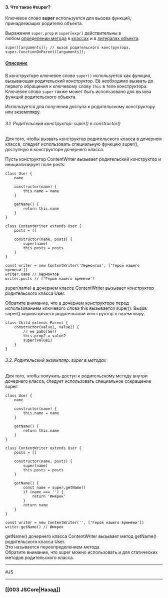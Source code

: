 #### 3. Что такое #super?  

Ключевое слово **super** используется для вызова функций, принадлежащих родителю объекта.

Выражения `super.prop` и `super[expr]` действительны в любом [определении метода](https://developer.mozilla.org/ru/docs/Web/JavaScript/Reference/Functions/Method_definitions) в [классах](https://developer.mozilla.org/ru/docs/Web/JavaScript/Reference/Classes) и в [литералах объекта](https://developer.mozilla.org/ru/docs/Web/JavaScript/Reference/Operators/Object_initializer).

```
super([arguments]); // вызов родительского конструктора.
super.functionOnParent([arguments]);
```

##### [Описание](https://developer.mozilla.org/ru/docs/Web/JavaScript/Reference/Operators/super#%D0%BE%D0%BF%D0%B8%D1%81%D0%B0%D0%BD%D0%B8%D0%B5)
В конструкторе ключевое слово `super()` используется как функция, вызывающая родительский конструктор. Её необходимо вызвать до первого обращения к ключевому слову `this` в теле конструктора. Ключевое слово `super` также может быть использовано для вызова функций родительского объекта.

Используется для получения доступа к родительскому конструктору или экземпляру.

###### 3.1. Родительский конструктор: super() в constructor()
  
Для того, чтобы вызвать конструктор родительского класса в дочернем классе, следует использовать специальную функцию super(), доступную в конструкторе дочернего класса.  
  
Пусть конструктор ContentWriter вызывает родительский конструктор и инициализирует поле posts:  
  
```
class User {
    name

    constructor(name) {
        this.name = name
    }

    getName() {
        return this.name
    }
}

class ContentWriter extends User {
    posts = []

    constructor(name, posts) {
        super(name)
        this.posts = posts
    }
}

const writer = new ContentWriter('Лермонтов', ['Герой нашего времени'])
writer.name // Лермонтов
writer.posts // ['Герой нашего времени']
```
  
super(name) в дочернем классе ContentWriter вызывает конструктор родительского класса User.  
  
Обратите внимание, что в дочернем конструкторе перед использованием ключевого слова this вызывается super(). Вызов super() «привязывает» родительский конструктор к экземпляру.  
  
```
class Child extends Parent {
    constructor(value1, value2) {
        // не работает!
        this.prop2 = value2
        super(value1)
    }
}
```

###### 3.2. Родительский экземпляр: super в методах

  Для того, чтобы получить доступ к родительскому методу внутри дочернего класса, следует использовать специальное сокращение super:  
  
```
class User {
    name

    constructor(name) {
        this.name = name
    }

    getName() {
        return this.name
    }
}

class ContentWriter extends User {
    posts = []

    constructor(name, posts) {
        super(name)
        this.posts = posts
    }

    getName() {
        const name = super.getName()
        if (name === '') {
            return 'Имярек'
        }
        return name
    }
}

const writer = new ContentWriter('', ['Герой нашего времени'])
writer.getName() // Имярек
```

getName() дочернего класса ContentWriter вызывает метод getName() родительского класса User.  
Это называется переопределением метода.  
Обратите внимание, что super можно использовать и для статических методов родительского класса.



___
 #JS 

___

### [[003 JSCore|Назад]]